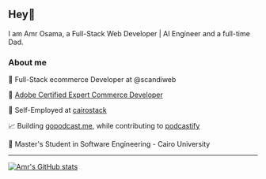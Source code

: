 ## Hey👋

I am Amr Osama, a Full-Stack Web Developer | AI Engineer and a full-time Dad.

### About me

💼 Full-Stack ecommerce Developer at @scandiweb

🥇 [Adobe Certified Expert Commerce Developer](https://www.credly.com/badges/b52d8084-d52e-4708-b6b4-6851961e4505/public_url)

👷 Self-Employed at [cairostack](https://cairostack.com)

📈 Building [gopodcast.me](https://gopodcast.me), while contributing to [podcastify](https://www.podcastfy.ai/)

💬 Master's Student in Software Engineering - Cairo University

---

[![Amr's GitHub stats](https://github-readme-stats.vercel.app/api?username=thehorse2000&show_icons=true&theme=ayu-mirage)](https://github.com/anuraghazra/github-readme-stats)
